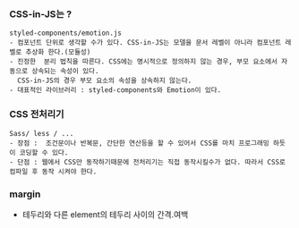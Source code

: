 ### CSS-in-JS는 ?

    styled-components/emotion.js
    - 컴포넌트 단위로 생각할 수가 있다. CSS-in-JS는 모델을 문서 레벨이 아니라 컴포넌트 레벨로 추상화 한다.(모듈성)
    - 진정한  분리 법칙을 따른다. CSS에는 명시적으로 정의하지 않는 경우, 부모 요소에서 자동으로 상속되는 속성이 있다.
      CSS-in-JS의 경우 부모 요소의 속성을 상속하지 않는다.
    - 대표적인 라이브러리 : styled-components와 Emotion이 있다.

### CSS 전처리기

    Sass/ less / ...
    - 장점 :  조건문이나 반복문, 간단한 연산등을 할 수 있어서 CSS를 마치 프로그래밍 하듯이 코딩할 수 있다.
    - 단점 : 웹에서 CSS만 동작하기때문에 전처리기는 직접 동작시킬수가 없다. 따라서 CSS로 컴파일 후 동작 시켜야 한다.

### margin

- 테두리와 다른 element의 테두리 사이의 간격.여백
